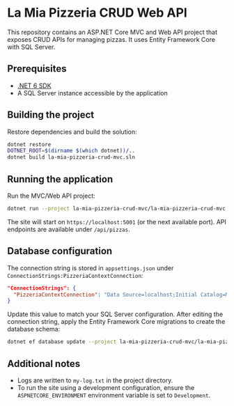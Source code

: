 # La Mia Pizzeria CRUD Web API

This repository contains an ASP.NET Core MVC and Web API project that exposes CRUD APIs for managing pizzas. It uses Entity Framework Core with SQL Server.

## Prerequisites

- [.NET 6 SDK](https://dotnet.microsoft.com/download/dotnet/6.0)
- A SQL Server instance accessible by the application

## Building the project

Restore dependencies and build the solution:

```bash
dotnet restore
DOTNET_ROOT=$(dirname $(which dotnet))/..
dotnet build la-mia-pizzeria-crud-mvc.sln
```

## Running the application

Run the MVC/Web API project:

```bash
dotnet run --project la-mia-pizzeria-crud-mvc/la-mia-pizzeria-crud-mvc.csproj
```

The site will start on `https://localhost:5001` (or the next available port). API endpoints are available under `/api/pizzas`.

## Database configuration

The connection string is stored in `appsettings.json` under `ConnectionStrings:PizzeriaContextConnection`:

```json
"ConnectionStrings": {
  "PizzeriaContextConnection": "Data Source=localhost;Initial Catalog=MVCEFPizzeria;Integrated Security=True;TrustServerCertificate=True"
}
```

Update this value to match your SQL Server configuration. After editing the connection string, apply the Entity Framework Core migrations to create the database schema:

```bash
dotnet ef database update --project la-mia-pizzeria-crud-mvc/la-mia-pizzeria-crud-mvc.csproj
```

## Additional notes

- Logs are written to `my-log.txt` in the project directory.
- To run the site using a development configuration, ensure the `ASPNETCORE_ENVIRONMENT` environment variable is set to `Development`.
